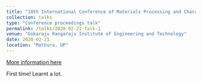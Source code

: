 ```yaml
---
title: "10th International Conference of Materials Processing and Characterization"
collection: talks
type: "Conference proceedings talk"
permalink: /talks/2020-02-21-talk-1
venue: "Gokaraju Rangaraju Institute of Engineering and Technology"
date: 2020-02-21
location: "Mathura, UP"
---
```


[More information here](https://www.sciencedirect.com/journal/materials-today-proceedings/vol/26/part/P2)

  
First time! Learnt a lot.
